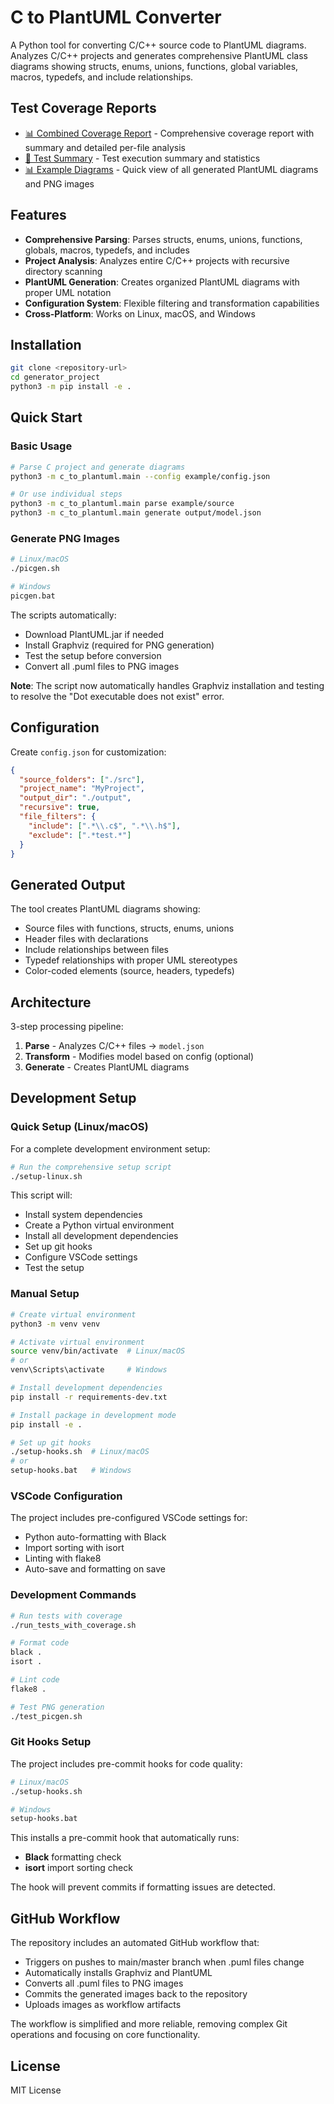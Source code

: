# C to PlantUML Converter

A Python tool for converting C/C++ source code to PlantUML diagrams. Analyzes C/C++ projects and generates comprehensive PlantUML class diagrams showing structs, enums, unions, functions, global variables, macros, typedefs, and include relationships.

## Test Coverage Reports

- [📊 Combined Coverage Report](https://fischerjooo.github.io/generator_project/tests/reports/coverage/index.html) - Comprehensive coverage report with summary and detailed per-file analysis
- [📝 Test Summary](https://fischerjooo.github.io/generator_project/tests/reports/test_summary.html) - Test execution summary and statistics
- [📊 Example Diagrams](https://fischerjooo.github.io/generator_project/output/diagram_index.html) - Quick view of all generated PlantUML diagrams and PNG images

## Features

- **Comprehensive Parsing**: Parses structs, enums, unions, functions, globals, macros, typedefs, and includes
- **Project Analysis**: Analyzes entire C/C++ projects with recursive directory scanning
- **PlantUML Generation**: Creates organized PlantUML diagrams with proper UML notation
- **Configuration System**: Flexible filtering and transformation capabilities
- **Cross-Platform**: Works on Linux, macOS, and Windows

## Installation

```bash
git clone <repository-url>
cd generator_project
python3 -m pip install -e .
```

## Quick Start

### Basic Usage

```bash
# Parse C project and generate diagrams
python3 -m c_to_plantuml.main --config example/config.json

# Or use individual steps
python3 -m c_to_plantuml.main parse example/source
python3 -m c_to_plantuml.main generate output/model.json
```

### Generate PNG Images

```bash
# Linux/macOS
./picgen.sh

# Windows
picgen.bat
```

The scripts automatically:
- Download PlantUML.jar if needed
- Install Graphviz (required for PNG generation)
- Test the setup before conversion
- Convert all .puml files to PNG images

**Note**: The script now automatically handles Graphviz installation and testing to resolve the "Dot executable does not exist" error.

## Configuration

Create `config.json` for customization:

```json
{
  "source_folders": ["./src"],
  "project_name": "MyProject",
  "output_dir": "./output",
  "recursive": true,
  "file_filters": {
    "include": [".*\\.c$", ".*\\.h$"],
    "exclude": [".*test.*"]
  }
}
```

## Generated Output

The tool creates PlantUML diagrams showing:
- Source files with functions, structs, enums, unions
- Header files with declarations
- Include relationships between files
- Typedef relationships with proper UML stereotypes
- Color-coded elements (source, headers, typedefs)

## Architecture

3-step processing pipeline:
1. **Parse** - Analyzes C/C++ files → `model.json`
2. **Transform** - Modifies model based on config (optional)
3. **Generate** - Creates PlantUML diagrams

## Development Setup

### Quick Setup (Linux/macOS)

For a complete development environment setup:

```bash
# Run the comprehensive setup script
./setup-linux.sh
```

This script will:
- Install system dependencies
- Create a Python virtual environment
- Install all development dependencies
- Set up git hooks
- Configure VSCode settings
- Test the setup

### Manual Setup

```bash
# Create virtual environment
python3 -m venv venv

# Activate virtual environment
source venv/bin/activate  # Linux/macOS
# or
venv\Scripts\activate     # Windows

# Install development dependencies
pip install -r requirements-dev.txt

# Install package in development mode
pip install -e .

# Set up git hooks
./setup-hooks.sh  # Linux/macOS
# or
setup-hooks.bat   # Windows
```

### VSCode Configuration

The project includes pre-configured VSCode settings for:
- Python auto-formatting with Black
- Import sorting with isort
- Linting with flake8
- Auto-save and formatting on save

### Development Commands

```bash
# Run tests with coverage
./run_tests_with_coverage.sh

# Format code
black .
isort .

# Lint code
flake8 .

# Test PNG generation
./test_picgen.sh
```

### Git Hooks Setup

The project includes pre-commit hooks for code quality:

```bash
# Linux/macOS
./setup-hooks.sh

# Windows
setup-hooks.bat
```

This installs a pre-commit hook that automatically runs:
- **Black** formatting check
- **isort** import sorting check

The hook will prevent commits if formatting issues are detected.

## GitHub Workflow

The repository includes an automated GitHub workflow that:
- Triggers on pushes to main/master branch when .puml files change
- Automatically installs Graphviz and PlantUML
- Converts all .puml files to PNG images
- Commits the generated images back to the repository
- Uploads images as workflow artifacts

The workflow is simplified and more reliable, removing complex Git operations and focusing on core functionality.

## License

MIT License
